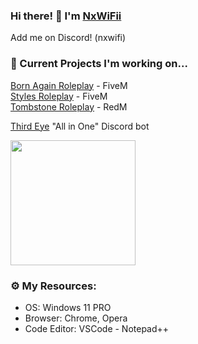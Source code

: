 ### Hi there! 👋 I'm [NxWiFii](https://github.com/NxWiFii)
Add me on Discord! (nxwifi)

### 🚧 Current Projects I'm working on... 
[Born Again Roleplay](https://discord.gg/3KAPXyUxWJ) - FiveM <br>
[Styles Roleplay](https://discord.gg/SASS2K22mz) - FiveM <br>
[Tombstone Roleplay](https://discord.gg/KD9fcZNK4G) - RedM <br>

[Third Eye](https://github.com/NxWiFii/ThirdEye) "All in One" Discord bot




<a href="https://github.com/nxwifii/github-readme-stats">
  <img height=200 align="center" src="https://github-readme-stats.vercel.app/api?username=nxwifii" />
</a>



### ⚙️ My Resources: 
- OS: Windows 11 PRO
- Browser: Chrome, Opera
- Code Editor: VSCode - Notepad++
